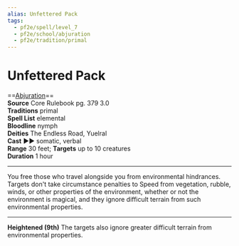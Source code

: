 ```yaml
---
alias: Unfettered Pack
tags:
  - pf2e/spell/level_7
  - pf2e/school/abjuration
  - pf2e/tradition/primal
---
```


# Unfettered Pack

==[Abjuration](Abjuration.md)==  
__Source__ Core Rulebook pg. 379 3.0  
**Traditions** primal  
**Spell List** elemental  
**Bloodline** nymph  
**Deities** The Endless Road, Yuelral  
**Cast** ►► somatic, verbal  
**Range** 30 feet; **Targets** up to 10 creatures  
**Duration** 1 hour

---

You free those who travel alongside you from environmental hindrances. Targets don't take circumstance penalties to Speed from vegetation, rubble, winds, or other properties of the environment, whether or not the environment is magical, and they ignore difficult terrain from such environmental properties.

<hr>

**Heightened (9th)** The targets also ignore greater difficult terrain from environmental properties.
